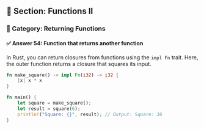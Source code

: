 ## 📘 Section: Functions II  
### 🔹 Category: Returning Functions  
#### ✅ Answer 54: Function that returns another function

In Rust, you can return closures from functions using the `impl Fn` trait. Here, the outer function returns a closure that squares its input.

```rust
fn make_square() -> impl Fn(i32) -> i32 {
    |x| x * x
}

fn main() {
    let square = make_square();
    let result = square(6);
    println!("Square: {}", result); // Output: Square: 36
}
```
